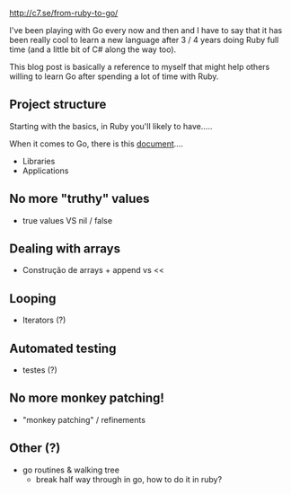 http://c7.se/from-ruby-to-go/

I've been playing with Go every now and then and I have to say that it has been
really cool to learn a new language after 3 / 4 years doing Ruby full time (and
a little bit of C# along the way too).

This blog post is basically a reference to myself that might help others willing
to learn Go after spending a lot of time with Ruby.

## Project structure

Starting with the basics, in Ruby you'll likely to have.....

When it comes to Go, there is this [document]()....

* Libraries
* Applications

## No more "truthy" values

* true values VS nil / false

## Dealing with arrays

* Construção de arrays + append vs <<


## Looping

* Iterators (?)

## Automated testing

* testes (?)

## No more monkey patching!

* "monkey patching" / refinements

## Other (?)

* go routines & walking tree
  * break half way through in go, how to do it in ruby?

